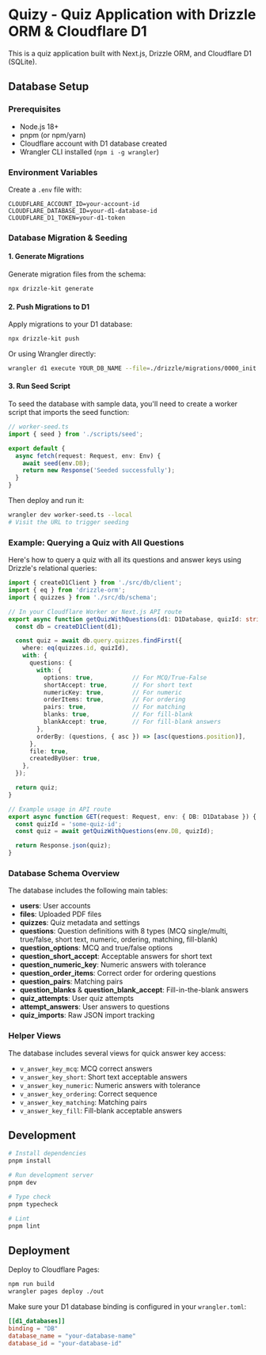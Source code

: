 # Quizy - Quiz Application with Drizzle ORM & Cloudflare D1

This is a quiz application built with Next.js, Drizzle ORM, and Cloudflare D1 (SQLite).

## Database Setup

### Prerequisites

- Node.js 18+
- pnpm (or npm/yarn)
- Cloudflare account with D1 database created
- Wrangler CLI installed (`npm i -g wrangler`)

### Environment Variables

Create a `.env` file with:

```env
CLOUDFLARE_ACCOUNT_ID=your-account-id
CLOUDFLARE_DATABASE_ID=your-d1-database-id
CLOUDFLARE_D1_TOKEN=your-d1-token
```

### Database Migration & Seeding

#### 1. Generate Migrations

Generate migration files from the schema:

```bash
npx drizzle-kit generate
```

#### 2. Push Migrations to D1

Apply migrations to your D1 database:

```bash
npx drizzle-kit push
```

Or using Wrangler directly:

```bash
wrangler d1 execute YOUR_DB_NAME --file=./drizzle/migrations/0000_init.sql
```

#### 3. Run Seed Script

To seed the database with sample data, you'll need to create a worker script that imports the seed function:

```typescript
// worker-seed.ts
import { seed } from './scripts/seed';

export default {
  async fetch(request: Request, env: Env) {
    await seed(env.DB);
    return new Response('Seeded successfully');
  }
}
```

Then deploy and run it:

```bash
wrangler dev worker-seed.ts --local
# Visit the URL to trigger seeding
```

### Example: Querying a Quiz with All Questions

Here's how to query a quiz with all its questions and answer keys using Drizzle's relational queries:

```typescript
import { createD1Client } from './src/db/client';
import { eq } from 'drizzle-orm';
import { quizzes } from './src/db/schema';

// In your Cloudflare Worker or Next.js API route
export async function getQuizWithQuestions(d1: D1Database, quizId: string) {
  const db = createD1Client(d1);

  const quiz = await db.query.quizzes.findFirst({
    where: eq(quizzes.id, quizId),
    with: {
      questions: {
        with: {
          options: true,           // For MCQ/True-False
          shortAccept: true,       // For short text
          numericKey: true,        // For numeric
          orderItems: true,        // For ordering
          pairs: true,             // For matching
          blanks: true,            // For fill-blank
          blankAccept: true,       // For fill-blank answers
        },
        orderBy: (questions, { asc }) => [asc(questions.position)],
      },
      file: true,
      createdByUser: true,
    },
  });

  return quiz;
}

// Example usage in API route
export async function GET(request: Request, env: { DB: D1Database }) {
  const quizId = 'some-quiz-id';
  const quiz = await getQuizWithQuestions(env.DB, quizId);

  return Response.json(quiz);
}
```

### Database Schema Overview

The database includes the following main tables:

- **users**: User accounts
- **files**: Uploaded PDF files
- **quizzes**: Quiz metadata and settings
- **questions**: Question definitions with 8 types (MCQ single/multi, true/false, short text, numeric, ordering, matching, fill-blank)
- **question_options**: MCQ and true/false options
- **question_short_accept**: Acceptable answers for short text
- **question_numeric_key**: Numeric answers with tolerance
- **question_order_items**: Correct order for ordering questions
- **question_pairs**: Matching pairs
- **question_blanks** & **question_blank_accept**: Fill-in-the-blank answers
- **quiz_attempts**: User quiz attempts
- **attempt_answers**: User answers to questions
- **quiz_imports**: Raw JSON import tracking

### Helper Views

The database includes several views for quick answer key access:

- `v_answer_key_mcq`: MCQ correct answers
- `v_answer_key_short`: Short text acceptable answers
- `v_answer_key_numeric`: Numeric answers with tolerance
- `v_answer_key_ordering`: Correct sequence
- `v_answer_key_matching`: Matching pairs
- `v_answer_key_fill`: Fill-blank acceptable answers

## Development

```bash
# Install dependencies
pnpm install

# Run development server
pnpm dev

# Type check
pnpm typecheck

# Lint
pnpm lint
```

## Deployment

Deploy to Cloudflare Pages:

```bash
npm run build
wrangler pages deploy ./out
```

Make sure your D1 database binding is configured in your `wrangler.toml`:

```toml
[[d1_databases]]
binding = "DB"
database_name = "your-database-name"
database_id = "your-database-id"
```
